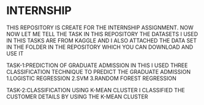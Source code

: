 # INTERNSHIP
THIS REPOSITORY IS CREATE FOR THE INTERNSHIP ASSIGNMENT. NOW NOW LET ME TELL THE TASK IN THIS REPOSITORY
THE DATASETS I USED IN THIS TASKS ARE FROM KAGGLE AND I ALSO ATTACHED THE DATA SET IN THE FOLDER IN THE REPOSITORY WHICH YOU CAN DOWNLOAD AND USE IT

TASK-1:PREDICTION OF GRADUATE ADMISSION
IN THIS I USED THREE CLASSIFICATION TECHNIQUE TO PREDICT THE GRADUATE ADMISSION
1.LOGISTIC REGRESSION
2.SVM
3.RANDOM FOREST REGRESSION

TASK-2:CLASSIFICATION USING K-MEAN CLUSTER 
I CLASSIFIED THE CUSTOMER DETAILS BY USING THE K-MEAN CLUSTER
